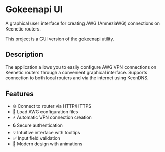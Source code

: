 # Gokeenapi UI

A graphical user interface for creating AWG (AmneziaWG) connections on Keenetic routers.

This project is a GUI version of the [gokeenapi](https://github.com/Noksa/gokeenapi) utility.

## Description

The application allows you to easily configure AWG VPN connections on Keenetic routers through a convenient graphical interface. Supports connection to both local routers and via the internet using KeenDNS.

## Features

- 🌐 Connect to router via HTTP/HTTPS
- 📄 Load AWG configuration files
- ⚡ Automatic VPN connection creation
- 🔒 Secure authentication
- 💡 Intuitive interface with tooltips
- ✅ Input field validation
- 🎨 Modern design with animations

